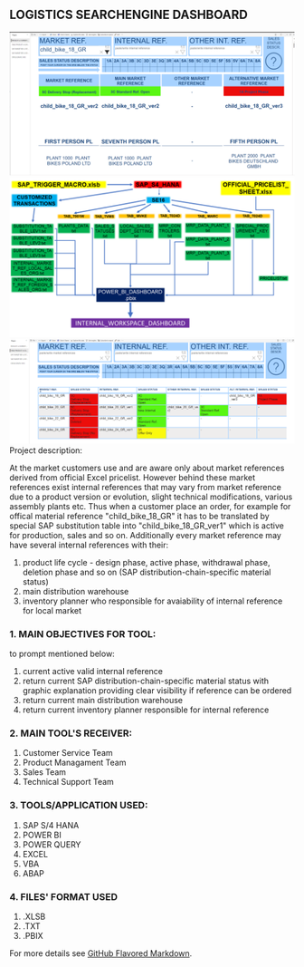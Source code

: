 ## LOGISTICS SEARCHENGINE DASHBOARD
<img src="/LPB_1_EN.png?raw=true"/>
<img src="/SCHEME.png?raw=true"/>
<img src="/LPB_2_EN.png?raw=true"/>
Project description:

At the market customers use and are aware only about market references derived from official Excel pricelist. However behind these market references exist internal references that may vary from market reference due to a product version or evolution, slight technical modifications, various assembly plants etc. Thus when a customer place an order, for example for offical material reference "child_bike_18_GR" it has to be translated by special SAP substitution table into "child_bike_18_GR_ver1" which is active for production, sales and so on.
Additionally every market reference may have several internal references with their:
1. product life cycle - design phase, active phase, withdrawal phase, deletion phase and so on (SAP distribution-chain-specific material status)
2. main distribution warehouse 
3. inventory planner who responsible for avaiability of internal reference for local market


### 1. MAIN OBJECTIVES FOR TOOL:

to prompt mentioned below:

1. current active valid internal reference
2. return current SAP distribution-chain-specific material status with graphic explanation providing clear visibility if reference can be ordered
3. return current main distribution warehouse
4. return current inventory planner responsible for internal reference

### 2. MAIN TOOL'S RECEIVER:

1. Customer Service Team
2. Product Managament Team
3. Sales Team
4. Technical Support Team
     
### 3.  TOOLS/APPLICATION USED:

1. SAP S/4 HANA
2. POWER BI
3. POWER QUERY
4. EXCEL
5. VBA
6. ABAP

### 4.  FILES' FORMAT USED

1. .XLSB
2. .TXT
3. .PBIX


For more details see [GitHub Flavored Markdown](https://guides.github.com/features/mastering-markdown/).
